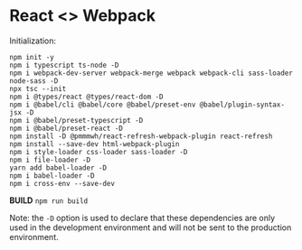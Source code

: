 # React <> Webpack

Initialization:
```
npm init -y
npm i typescript ts-node -D
npm i webpack-dev-server webpack-merge webpack webpack-cli sass-loader node-sass -D
npx tsc --init
npm i @types/react @types/react-dom -D 
npm i @babel/cli @babel/core @babel/preset-env @babel/plugin-syntax-jsx -D 
npm i @babel/preset-typescript -D 
npm i @babel/preset-react -D 
npm install -D @pmmmwh/react-refresh-webpack-plugin react-refresh 
npm install --save-dev html-webpack-plugin 
npm i style-loader css-loader sass-loader -D 
npm i file-loader -D 
yarn add babel-loader -D 
npm i babel-loader -D
npm i cross-env --save-dev
```

**BUILD**
`npm run build`

Note: the `-D` option is used to declare that these dependencies are only used in the development environment and will not be sent to the production environment.